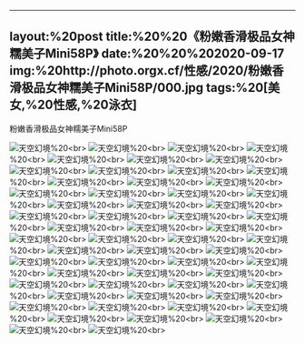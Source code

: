 ﻿---
layout:%20post
title:%20%20《粉嫩香滑极品女神糯美子Mini58P》
date:%20%20%202020-09-17
img:%20http://photo.orgx.cf/性感/2020/粉嫩香滑极品女神糯美子Mini58P/000.jpg
tags:%20[美女,%20性感,%20泳衣]
---

粉嫩香滑极品女神糯美子Mini58P



![天空幻境](http://photo.orgx.cf/性感/2020/粉嫩香滑极品女神糯美子Mini58P/001.jpg%20''天空幻境'')%20<br>
![天空幻境](http://photo.orgx.cf/性感/2020/粉嫩香滑极品女神糯美子Mini58P/002.jpg%20''天空幻境'')%20<br>
![天空幻境](http://photo.orgx.cf/性感/2020/粉嫩香滑极品女神糯美子Mini58P/003.jpg%20''天空幻境'')%20<br>
![天空幻境](http://photo.orgx.cf/性感/2020/粉嫩香滑极品女神糯美子Mini58P/004.jpg%20''天空幻境'')%20<br>
![天空幻境](http://photo.orgx.cf/性感/2020/粉嫩香滑极品女神糯美子Mini58P/005.jpg%20''天空幻境'')%20<br>
![天空幻境](http://photo.orgx.cf/性感/2020/粉嫩香滑极品女神糯美子Mini58P/006.jpg%20''天空幻境'')%20<br>
![天空幻境](http://photo.orgx.cf/性感/2020/粉嫩香滑极品女神糯美子Mini58P/007.jpg%20''天空幻境'')%20<br>
![天空幻境](http://photo.orgx.cf/性感/2020/粉嫩香滑极品女神糯美子Mini58P/008.jpg%20''天空幻境'')%20<br>
![天空幻境](http://photo.orgx.cf/性感/2020/粉嫩香滑极品女神糯美子Mini58P/009.jpg%20''天空幻境'')%20<br>
![天空幻境](http://photo.orgx.cf/性感/2020/粉嫩香滑极品女神糯美子Mini58P/010.jpg%20''天空幻境'')%20<br>
![天空幻境](http://photo.orgx.cf/性感/2020/粉嫩香滑极品女神糯美子Mini58P/011.jpg%20''天空幻境'')%20<br>
![天空幻境](http://photo.orgx.cf/性感/2020/粉嫩香滑极品女神糯美子Mini58P/012.jpg%20''天空幻境'')%20<br>
![天空幻境](http://photo.orgx.cf/性感/2020/粉嫩香滑极品女神糯美子Mini58P/013.jpg%20''天空幻境'')%20<br>
![天空幻境](http://photo.orgx.cf/性感/2020/粉嫩香滑极品女神糯美子Mini58P/014.jpg%20''天空幻境'')%20<br>
![天空幻境](http://photo.orgx.cf/性感/2020/粉嫩香滑极品女神糯美子Mini58P/015.jpg%20''天空幻境'')%20<br>
![天空幻境](http://photo.orgx.cf/性感/2020/粉嫩香滑极品女神糯美子Mini58P/016.jpg%20''天空幻境'')%20<br>
![天空幻境](http://photo.orgx.cf/性感/2020/粉嫩香滑极品女神糯美子Mini58P/017.jpg%20''天空幻境'')%20<br>
![天空幻境](http://photo.orgx.cf/性感/2020/粉嫩香滑极品女神糯美子Mini58P/018.jpg%20''天空幻境'')%20<br>
![天空幻境](http://photo.orgx.cf/性感/2020/粉嫩香滑极品女神糯美子Mini58P/019.jpg%20''天空幻境'')%20<br>
![天空幻境](http://photo.orgx.cf/性感/2020/粉嫩香滑极品女神糯美子Mini58P/020.jpg%20''天空幻境'')%20<br>
![天空幻境](http://photo.orgx.cf/性感/2020/粉嫩香滑极品女神糯美子Mini58P/021.jpg%20''天空幻境'')%20<br>
![天空幻境](http://photo.orgx.cf/性感/2020/粉嫩香滑极品女神糯美子Mini58P/022.jpg%20''天空幻境'')%20<br>
![天空幻境](http://photo.orgx.cf/性感/2020/粉嫩香滑极品女神糯美子Mini58P/023.jpg%20''天空幻境'')%20<br>
![天空幻境](http://photo.orgx.cf/性感/2020/粉嫩香滑极品女神糯美子Mini58P/024.jpg%20''天空幻境'')%20<br>
![天空幻境](http://photo.orgx.cf/性感/2020/粉嫩香滑极品女神糯美子Mini58P/025.jpg%20''天空幻境'')%20<br>
![天空幻境](http://photo.orgx.cf/性感/2020/粉嫩香滑极品女神糯美子Mini58P/026.jpg%20''天空幻境'')%20<br>
![天空幻境](http://photo.orgx.cf/性感/2020/粉嫩香滑极品女神糯美子Mini58P/027.jpg%20''天空幻境'')%20<br>
![天空幻境](http://photo.orgx.cf/性感/2020/粉嫩香滑极品女神糯美子Mini58P/028.jpg%20''天空幻境'')%20<br>
![天空幻境](http://photo.orgx.cf/性感/2020/粉嫩香滑极品女神糯美子Mini58P/029.jpg%20''天空幻境'')%20<br>
![天空幻境](http://photo.orgx.cf/性感/2020/粉嫩香滑极品女神糯美子Mini58P/030.jpg%20''天空幻境'')%20<br>
![天空幻境](http://photo.orgx.cf/性感/2020/粉嫩香滑极品女神糯美子Mini58P/031.jpg%20''天空幻境'')%20<br>
![天空幻境](http://photo.orgx.cf/性感/2020/粉嫩香滑极品女神糯美子Mini58P/032.jpg%20''天空幻境'')%20<br>
![天空幻境](http://photo.orgx.cf/性感/2020/粉嫩香滑极品女神糯美子Mini58P/033.jpg%20''天空幻境'')%20<br>
![天空幻境](http://photo.orgx.cf/性感/2020/粉嫩香滑极品女神糯美子Mini58P/034.jpg%20''天空幻境'')%20<br>
![天空幻境](http://photo.orgx.cf/性感/2020/粉嫩香滑极品女神糯美子Mini58P/035.jpg%20''天空幻境'')%20<br>
![天空幻境](http://photo.orgx.cf/性感/2020/粉嫩香滑极品女神糯美子Mini58P/036.jpg%20''天空幻境'')%20<br>
![天空幻境](http://photo.orgx.cf/性感/2020/粉嫩香滑极品女神糯美子Mini58P/037.jpg%20''天空幻境'')%20<br>
![天空幻境](http://photo.orgx.cf/性感/2020/粉嫩香滑极品女神糯美子Mini58P/038.jpg%20''天空幻境'')%20<br>
![天空幻境](http://photo.orgx.cf/性感/2020/粉嫩香滑极品女神糯美子Mini58P/039.jpg%20''天空幻境'')%20<br>
![天空幻境](http://photo.orgx.cf/性感/2020/粉嫩香滑极品女神糯美子Mini58P/040.jpg%20''天空幻境'')%20<br>
![天空幻境](http://photo.orgx.cf/性感/2020/粉嫩香滑极品女神糯美子Mini58P/041.jpg%20''天空幻境'')%20<br>
![天空幻境](http://photo.orgx.cf/性感/2020/粉嫩香滑极品女神糯美子Mini58P/042.jpg%20''天空幻境'')%20<br>
![天空幻境](http://photo.orgx.cf/性感/2020/粉嫩香滑极品女神糯美子Mini58P/043.jpg%20''天空幻境'')%20<br>
![天空幻境](http://photo.orgx.cf/性感/2020/粉嫩香滑极品女神糯美子Mini58P/044.jpg%20''天空幻境'')%20<br>
![天空幻境](http://photo.orgx.cf/性感/2020/粉嫩香滑极品女神糯美子Mini58P/045.jpg%20''天空幻境'')%20<br>
![天空幻境](http://photo.orgx.cf/性感/2020/粉嫩香滑极品女神糯美子Mini58P/046.jpg%20''天空幻境'')%20<br>
![天空幻境](http://photo.orgx.cf/性感/2020/粉嫩香滑极品女神糯美子Mini58P/047.jpg%20''天空幻境'')%20<br>
![天空幻境](http://photo.orgx.cf/性感/2020/粉嫩香滑极品女神糯美子Mini58P/048.jpg%20''天空幻境'')%20<br>
![天空幻境](http://photo.orgx.cf/性感/2020/粉嫩香滑极品女神糯美子Mini58P/049.jpg%20''天空幻境'')%20<br>
![天空幻境](http://photo.orgx.cf/性感/2020/粉嫩香滑极品女神糯美子Mini58P/050.jpg%20''天空幻境'')%20<br>
![天空幻境](http://photo.orgx.cf/性感/2020/粉嫩香滑极品女神糯美子Mini58P/051.jpg%20''天空幻境'')%20<br>
![天空幻境](http://photo.orgx.cf/性感/2020/粉嫩香滑极品女神糯美子Mini58P/052.jpg%20''天空幻境'')%20<br>
![天空幻境](http://photo.orgx.cf/性感/2020/粉嫩香滑极品女神糯美子Mini58P/053.jpg%20''天空幻境'')%20<br>
![天空幻境](http://photo.orgx.cf/性感/2020/粉嫩香滑极品女神糯美子Mini58P/054.jpg%20''天空幻境'')%20<br>
![天空幻境](http://photo.orgx.cf/性感/2020/粉嫩香滑极品女神糯美子Mini58P/055.jpg%20''天空幻境'')%20<br>
![天空幻境](http://photo.orgx.cf/性感/2020/粉嫩香滑极品女神糯美子Mini58P/056.jpg%20''天空幻境'')%20<br>
![天空幻境](http://photo.orgx.cf/性感/2020/粉嫩香滑极品女神糯美子Mini58P/057.jpg%20''天空幻境'')%20<br>
![天空幻境](http://photo.orgx.cf/性感/2020/粉嫩香滑极品女神糯美子Mini58P/058.jpg%20''天空幻境'')%20<br>